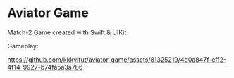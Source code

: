 # Aviator Game
Match-2 Game created with Swift &amp; UIKit

Gameplay:


https://github.com/kkkyifut/aviator-game/assets/81325219/4d0a847f-eff2-4f14-9927-b74fa5a3a786
